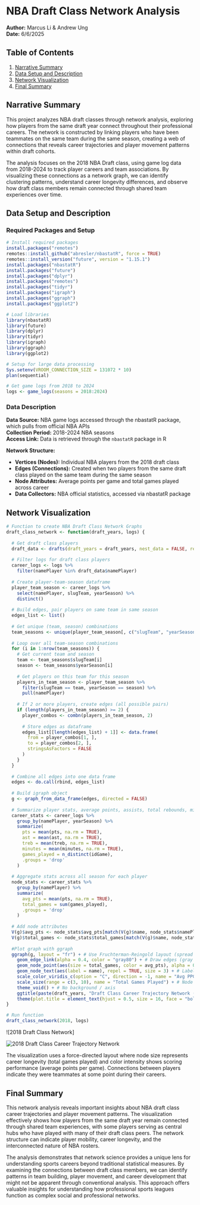 # NBA Draft Class Network Analysis

**Author:** Marcus Li & Andrew Ung  
**Date:** 6/6/2025

## Table of Contents
1. [Narrative Summary](#narrative-summary)
2. [Data Setup and Description](#data-setup-and-description)
3. [Network Visualization](#network-visualization)
4. [Final Summary](#final-summary)

## Narrative Summary

This project analyzes NBA draft classes through network analysis, exploring how players from the same draft year connect throughout their professional careers. The network is constructed by linking players who have been teammates on the same team during the same season, creating a web of connections that reveals career trajectories and player movement patterns within draft cohorts.

The analysis focuses on the 2018 NBA Draft class, using game log data from 2018-2024 to track player careers and team associations. By visualizing these connections as a network graph, we can identify clustering patterns, understand career longevity differences, and observe how draft class members remain connected through shared team experiences over time.

## Data Setup and Description

### Required Packages and Setup
```r
# Install required packages
install.packages("remotes")
remotes::install_github("abresler/nbastatR", force = TRUE)
remotes::install_version("future", version = "1.15.1")
install.packages("nbastatR")
install.packages("future")
install.packages("dplyr")
install.packages("remotes")
install.packages("tidyr")
install.packages("igraph")
install.packages("ggraph")
install.packages("ggplot2")

# Load libraries
library(nbastatR)
library(future)
library(dplyr)
library(tidyr)
library(igraph)
library(ggraph)
library(ggplot2)

# Setup for large data processing
Sys.setenv(VROOM_CONNECTION_SIZE = 131072 * 10)
plan(sequential)

# Get game logs from 2018 to 2024 
logs <- game_logs(seasons = 2018:2024)
```

### Data Description
**Data Source:** NBA game logs accessed through the nbastatR package, which pulls from official NBA APIs  
**Collection Period:** 2018-2024 NBA seasons  
**Access Link:** Data is retrieved through the `nbastatR` package in R

**Network Structure:**
- **Vertices (Nodes):** Individual NBA players from the 2018 draft class
- **Edges (Connections):** Created when two players from the same draft class played on the same team during the same season
- **Node Attributes:** Average points per game and total games played across career
- **Data Collectors:** NBA official statistics, accessed via nbastatR package

## Network Visualization

```r
# Function to create NBA Draft Class Network Graphs
draft_class_network <- function(draft_years, logs) {
  
  # Get draft class players
  draft_data <- drafts(draft_years = draft_years, nest_data = FALSE, return_message = TRUE)
  
  # Filter logs for draft class players
  career_logs <- logs %>%
    filter(namePlayer %in% draft_data$namePlayer)
  
  # Create player-team-season dataframe
  player_team_season <- career_logs %>%
    select(namePlayer, slugTeam, yearSeason) %>%
    distinct()
  
  # Build edges, pair players on same team in same season
  edges_list <- list()
  
  # Get unique (team, season) combinations
  team_seasons <- unique(player_team_season[, c("slugTeam", "yearSeason")])
  
  # Loop over all team-season combinations
  for (i in 1:nrow(team_seasons)) {
    # Get current team and season
    team <- team_seasons$slugTeam[i]
    season <- team_seasons$yearSeason[i]
    
    # Get players on this team for this season
    players_in_team_season <- player_team_season %>%
      filter(slugTeam == team, yearSeason == season) %>%
      pull(namePlayer)
    
    # If 2 or more players, create edges (all possible pairs)
    if (length(players_in_team_season) >= 2) {
      player_combos <- combn(players_in_team_season, 2)
      
      # Store edges as dataframe
      edges_list[[length(edges_list) + 1]] <- data.frame(
        from = player_combos[1, ],
        to = player_combos[2, ],
        stringsAsFactors = FALSE
      )
    }
  }
  
  # Combine all edges into one data frame
  edges <- do.call(rbind, edges_list)
  
  # Build igraph object
  g <- graph_from_data_frame(edges, directed = FALSE)
  
  # Summarize player stats, average points, assists, total rebounds, minutes and games played
  career_stats <- career_logs %>%
    group_by(namePlayer, yearSeason) %>%
    summarize(
      pts = mean(pts, na.rm = TRUE),
      ast = mean(ast, na.rm = TRUE),
      treb = mean(treb, na.rm = TRUE),
      minutes = mean(minutes, na.rm = TRUE),
      games_played = n_distinct(idGame),
      .groups = 'drop'
    )
  
  # Aggregate stats across all season for each player
  node_stats <- career_stats %>%
    group_by(namePlayer) %>%
    summarize(
      avg_pts = mean(pts, na.rm = TRUE),
      total_games = sum(games_played),
      .groups = 'drop'
    )
  
  # Add node attributes
  V(g)$avg_pts <- node_stats$avg_pts[match(V(g)$name, node_stats$namePlayer)] # avg_pts = average points per game across career
  V(g)$total_games <- node_stats$total_games[match(V(g)$name, node_stats$namePlayer)] # total_games = total games played across career
  
  #Plot graph with ggraph
  ggraph(g, layout = "fr") + # Use Fruchterman-Reingold layout (spread out nicely)
    geom_edge_link(alpha = 0.4, color = "gray80") + # Draw edges (gray lines, semi-transparent)
    geom_node_point(aes(size = total_games, color = avg_pts), alpha = 0.9) + # Draw nodes (size = games played, color = avg pts)
    geom_node_text(aes(label = name), repel = TRUE, size = 3) + # Label nodes (with repel to avoid overlapping text!)
    scale_color_viridis_c(option = "C", direction = -1, name = "Avg PPG") + # Color scale = viridis color palette (C), reversed
    scale_size(range = c(3, 10), name = "Total Games Played") + # Node size scale
    theme_void() + # No background / axis
    ggtitle(paste(draft_years, "Draft Class Career Trajectory Network (Spread and Readable)")) + # Title of the plot
    theme(plot.title = element_text(hjust = 0.5, size = 16, face = "bold")) # Title formatting (centered, bold)
}

# Run function
draft_class_network(2018, logs)
```

![2018 Draft Class Network]

![2018 Draft Class Career Trajectory Network](https://github.com/user-attachments/assets/3ab99460-dd00-41e4-bb09-861082d2bb19)

The visualization uses a force-directed layout where node size represents career longevity (total games played) and color intensity shows scoring performance (average points per game). Connections between players indicate they were teammates at some point during their careers.

## Final Summary

This network analysis reveals important insights about NBA draft class career trajectories and player movement patterns. The visualization effectively shows how players from the same draft year remain connected through shared team experiences, with some players serving as central hubs who have played with many of their draft class peers. The network structure can indicate player mobility, career longevity, and the interconnected nature of NBA rosters.

The analysis demonstrates that network science provides a unique lens for understanding sports careers beyond traditional statistical measures. By examining the connections between draft class members, we can identify patterns in team building, player movement, and career development that might not be apparent through conventional analysis. This approach offers valuable insights for understanding how professional sports leagues function as complex social and professional networks.
